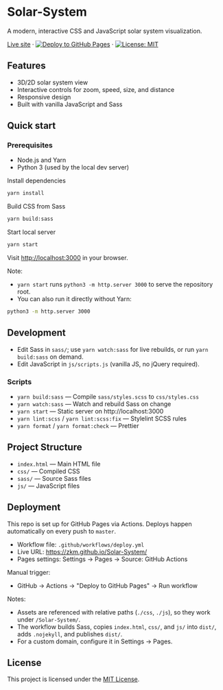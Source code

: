 # Solar-System

A modern, interactive CSS and JavaScript solar system visualization.

[Live site](https://zkm.github.io/Solar-System/) ·
[![Deploy to GitHub Pages](https://github.com/zkm/Solar-System/actions/workflows/deploy.yml/badge.svg)](https://github.com/zkm/Solar-System/actions/workflows/deploy.yml) ·
[![License: MIT](https://img.shields.io/badge/license-MIT-green.svg)](LICENSE)

## Features

- 3D/2D solar system view
- Interactive controls for zoom, speed, size, and distance
- Responsive design
- Built with vanilla JavaScript and Sass

## Quick start

### Prerequisites

- Node.js and Yarn
- Python 3 (used by the local dev server)

Install dependencies

```sh
yarn install
```

Build CSS from Sass

```sh
yarn build:sass
```

Start local server

```sh
yarn start
```

Visit [http://localhost:3000](http://localhost:3000) in your browser.

Note:

- `yarn start` runs `python3 -m http.server 3000` to serve the repository root.
- You can also run it directly without Yarn:

```sh
python3 -m http.server 3000
```

## Development

- Edit Sass in `sass/`; use `yarn watch:sass` for live rebuilds, or run `yarn build:sass` on demand.
- Edit JavaScript in `js/scripts.js` (vanilla JS, no jQuery required).

### Scripts

- `yarn build:sass` — Compile `sass/styles.scss` to `css/styles.css`
- `yarn watch:sass` — Watch and rebuild Sass on change
- `yarn start` — Static server on http://localhost:3000
- `yarn lint:scss` / `yarn lint:scss:fix` — Stylelint SCSS rules
- `yarn format` / `yarn format:check` — Prettier

## Project Structure

- `index.html` — Main HTML file
- `css/` — Compiled CSS
- `sass/` — Source Sass files
- `js/` — JavaScript files

## Deployment

This repo is set up for GitHub Pages via Actions. Deploys happen automatically on every push to `master`.

- Workflow file: `.github/workflows/deploy.yml`
- Live URL: https://zkm.github.io/Solar-System/
- Pages settings: Settings → Pages → Source: GitHub Actions

Manual trigger:

- GitHub → Actions → "Deploy to GitHub Pages" → Run workflow

Notes:

- Assets are referenced with relative paths (`./css`, `./js`), so they work under `/Solar-System/`.
- The workflow builds Sass, copies `index.html`, `css/`, and `js/` into `dist/`, adds `.nojekyll`, and publishes `dist/`.
- For a custom domain, configure it in Settings → Pages.

## License

This project is licensed under the [MIT License](LICENSE).
